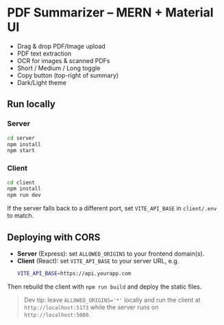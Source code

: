 # PDF Summarizer – MERN + Material UI

- Drag & drop PDF/Image upload
- PDF text extraction
- OCR for images & scanned PDFs
- Short / Medium / Long toggle
- Copy button (top-right of summary)
- Dark/Light theme

## Run locally

### Server
```bash
cd server
npm install
npm start
```

### Client
```bash
cd client
npm install
npm run dev
```

If the server falls back to a different port, set `VITE_API_BASE` in `client/.env` to match.


## Deploying with CORS
- **Server** (Express): set `ALLOWED_ORIGINS` to your frontend domain(s).
- **Client** (React): set `VITE_API_BASE` to your server URL, e.g.
  ```bash
  VITE_API_BASE=https://api.yourapp.com
  ```
Then rebuild the client with `npm run build` and deploy the static files.

> Dev tip: leave `ALLOWED_ORIGINS='*'` locally and run the client at `http://localhost:5173` while the server runs on `http://localhost:5000`.
